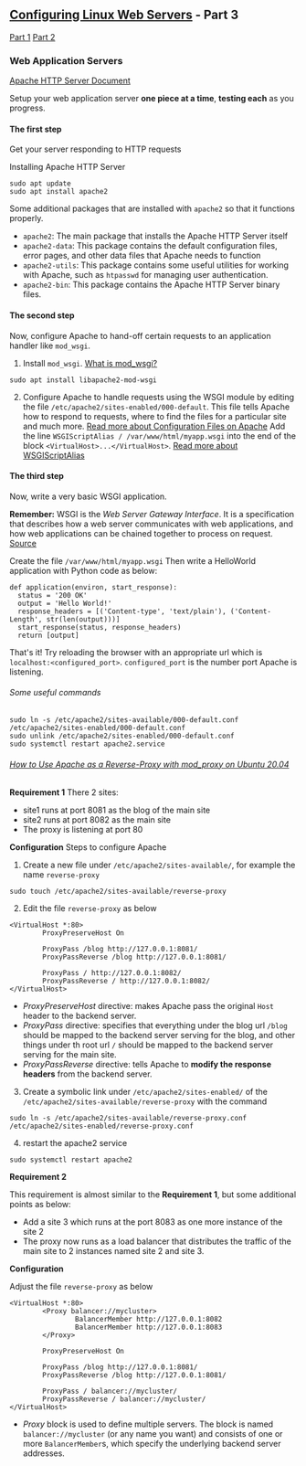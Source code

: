 ## [Configuring Linux Web Servers](https://www.udacity.com/course/configuring-linux-web-servers--ud299) - Part 3
[Part 1](/Configuring-Linux-Web-Servers-part1.md) [Part 2](/Configuring-Linux-Web-Servers-part2.md)

### Web Application Servers

[Apache HTTP Server Document](https://httpd.apache.org/docs/2.4/)

Setup your web application server **one piece at a time**, **testing each** as you progress.

#### The first step

Get your server responding to HTTP requests

Installing Apache HTTP Server

```
sudo apt update
sudo apt install apache2
```

Some additional packages that are installed with ```apache2``` so that it functions properly.

- ```apache2```: The main package that installs the Apache HTTP Server itself
- ```apache2-data```: This package contains the default configuration files, error pages, and other data files that Apache needs to function
- ```apache2-utils```: This package contains some useful utilities for working with Apache, such as ```htpasswd``` for managing user authentication.
- ```apache2-bin```: This package contains the Apache HTTP Server binary files.

#### The second step

Now, configure Apache to hand-off certain requests to an application handler like ```mod_wsgi```. 

1. Install ```mod_wsgi```. [What is mod_wsgi?](https://modwsgi.readthedocs.io/en/master/index.html)
```
sudo apt install libapache2-mod-wsgi
```
2. Configure Apache to handle requests using the WSGI module by editing the file ```/etc/apache2/sites-enabled/000-default```. This file tells Apache how to respond to requests, where to find the files for a particular site and much more. [Read more about Configuration Files on Apache](http://httpd.apache.org/docs/current/configuring.html)
Add the line ```WSGIScriptAlias / /var/www/html/myapp.wsgi``` into the end of the block ```<VirtualHost>...</VirtualHost>```. [Read more about WSGIScriptAlias](https://modwsgi.readthedocs.io/en/develop/configuration-directives/WSGIScriptAlias.html)

#### The third step

Now, write a very basic WSGI application.

**Remember:** WSGI is the _Web Server Gateway Interface_. It is a specification that describes how a web server communicates with web applications, and how web applications can be chained together to process on request. [Source](https://wsgi.readthedocs.io/en/latest/what.html)

Create the file ```/var/www/html/myapp.wsgi```
Then write a HelloWorld application with Python code as below:
```
def application(environ, start_response):
  status = '200 OK'
  output = 'Hello World!'
  response_headers = [('Content-type', 'text/plain'), ('Content-Length', str(len(output)))]
  start_response(status, response_headers)
  return [output]
```

That's it! Try reloading the browser with an appropriate url which is ```localhost:<configured_port>```. ```configured_port``` is the number port Apache is listening.

###### Some useful commands

```
sudo ln -s /etc/apache2/sites-available/000-default.conf /etc/apache2/sites-enabled/000-default.conf
sudo unlink /etc/apache2/sites-enabled/000-default.conf
sudo systemctl restart apache2.service
```

###### [How to Use Apache as a Reverse-Proxy with mod_proxy on Ubuntu 20.04](https://www.digitalocean.com/community/tutorials/how-to-use-apache-http-server-as-reverse-proxy-using-mod_proxy-extension-ubuntu-20-04)

**Requirement 1**
There 2 sites: 
- site1 runs at port 8081 as the blog of the main site
- site2 runs at port 8082 as the main site
- The proxy is listening at port 80

**Configuration**
Steps to configure Apache

1. Create a new file under ```/etc/apache2/sites-available/```, for example the name ```reverse-proxy```
```
sudo touch /etc/apache2/sites-available/reverse-proxy
```

2. Edit the file ```reverse-proxy``` as below

```
<VirtualHost *:80>
        ProxyPreserveHost On

        ProxyPass /blog http://127.0.0.1:8081/
        ProxyPassReverse /blog http://127.0.0.1:8081/

        ProxyPass / http://127.0.0.1:8082/
        ProxyPassReverse / http://127.0.0.1:8082/
</VirtualHost>
```

- _ProxyPreserveHost_ directive: makes Apache pass the original ```Host``` header to the backend server.
- _ProxyPass_ directive: specifies that everything under the blog url ```/blog``` should be mapped to the backend server serving for the blog, and other things under th root url ```/``` should be mapped to the backend server serving for the main site.
- _ProxyPassReverse_ directive: tells Apache to **modify the response headers** from the backend server.

3. Create a symbolic link under ```/etc/apache2/sites-enabled/``` of the ```/etc/apache2/sites-available/reverse-proxy``` with the command

```
sudo ln -s /etc/apache2/sites-available/reverse-proxy.conf /etc/apache2/sites-enabled/reverse-proxy.conf
```

4. restart the apache2 service

```
sudo systemctl restart apache2
```

**Requirement 2**

This requirement is almost similar to the **Requirement 1**, but some additional points as below:

- Add a site 3 which runs at the port 8083 as one more instance of the site 2
- The proxy now runs as a load balancer that distributes the traffic of the main site to 2 instances named site 2 and site 3.

**Configuration**

Adjust the file ```reverse-proxy``` as below

```
<VirtualHost *:80>
        <Proxy balancer://mycluster>
                BalancerMember http://127.0.0.1:8082
                BalancerMember http://127.0.0.1:8083
        </Proxy>

        ProxyPreserveHost On

        ProxyPass /blog http://127.0.0.1:8081/
        ProxyPassReverse /blog http://127.0.0.1:8081/

        ProxyPass / balancer://mycluster/
        ProxyPassReverse / balancer://mycluster/
</VirtualHost>
```

- _Proxy_ block is used to define multiple servers. The block is named ```balancer://mycluster``` (or any name you want) and consists of one or more ```BalancerMember```s, which specify the underlying backend server addresses.